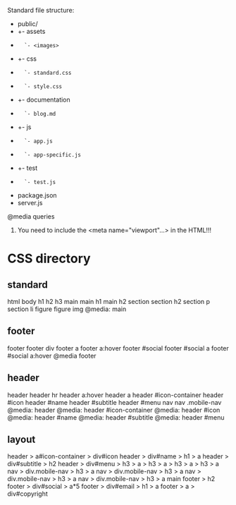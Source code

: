 Standard file structure:

-  public/
-   +- assets
-       `- <images>
-   +- css
-       `- standard.css
-       `- style.css
-   +- documentation
-       `- blog.md
-   +- js
-       `- app.js
-       `- app-specific.js
-   +- test
-       `- test.js
-  package.json
-  server.js


@media queries
1. You need to include the <meta name="viewport"...> in the HTML!!!


CSS directory
=============

standard
--------

html
body
h1
h2
h3
main
main h1
main h2
section
section h2
section p
section li
figure
figure img
@media: main

footer
------

footer
footer div
footer a
footer a:hover
footer #social
footer #social a
footer #social a:hover
@media footer

header
------

header
header hr
header a:hover
header a
header #icon-container
header #icon
header #name
header #subtitle
header #menu
nav
nav .mobile-nav
@media: header
@media: header #icon-container
@media: header #icon
@media: header #name
@media: header #subtitle
@media: header #menu

layout
------
header > a#icon-container > div#icon
header > div#name > h1 > a
header > div#subtitle > h2
header > div#menu > h3 > a
                  > h3 > a
                  > h3 > a
                  > h3 > a
nav > div.mobile-nav > h3 > a
nav > div.mobile-nav > h3 > a
nav > div.mobile-nav > h3 > a
nav > div.mobile-nav > h3 > a
main
footer > h2
footer > div#social > a*5
footer > div#email > h1 > a
footer > a > div#copyright

